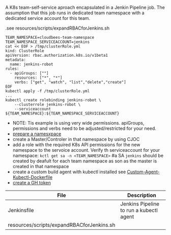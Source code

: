 
A K8s team-self-service aproach encapsulated in a Jenkin Pipeline job.
The assumption that this job runs in dedicated team namespace with  a dedicated service account for this team.


.see resources/scripts/expandRBACforJenkins.sh 
```
TEAM_NAMESPACE=cloudbees-team-namespace
TEAM_NAMESPACE_SERVICEACCOUNT=jenkins
cat << EOF > /tmp/clusterRole.yml
kind: ClusterRole
apiVersion: rbac.authorization.k8s.io/v1beta1
metadata:
  name: jenkins-robot
rules:
  - apiGroups: [""]
    resources: ["*", "*"]
    verbs: ["get", "watch", "list","delete","create"]
EOF
kubectl apply -f /tmp/clusterRole.yml
...
kubectl create rolebinding jenkins-robot \
    --clusterrole jenkins-robot \
    --serviceaccount ${TEAM_NAMESPACE}:${TEAM_NAMESPACE_SERVICEACCOUNT}

```


- NOTE: Tis example is using very wide permissions. apiGroups, permissions and verbs need to be adjusted/restricted for your need.
- [prepare a namesxpace](https://docs.cloudbees.com/docs/cloudbees-ci/latest/cloud-admin-guide/managing) 
- create a Master/Controler in that namespace by using CJOC
- add a role with the required K8s API permissions for the new namespace to the servoice account. Verify th serviceaccount for your namespace:
 `kctl get sa -n <TEAM_NAMESPACE>` #a SA `jenkins` should be created by deafult for each team namespace as son as the master is created in that namespace
- create a custom build agent with kubectl installed
see [Custom-Agent-Kubectl-Dockerfile](https://github.com/pipeline-demo-caternberg/pipeline-examples/blob/master/resources/dockerfiles/Dockerfile-custom-jnlp-agent)
- [create a GH token](https://docs.github.com/en/free-pro-team@latest/github/authenticating-to-github/creating-a-personal-access-token)


| File | Description |
| --- | --- |
| Jenkinsfile | Jenkins Pipeline to run a kubectl agent|
| resources/scripts/expandRBACforJenkins.sh | |